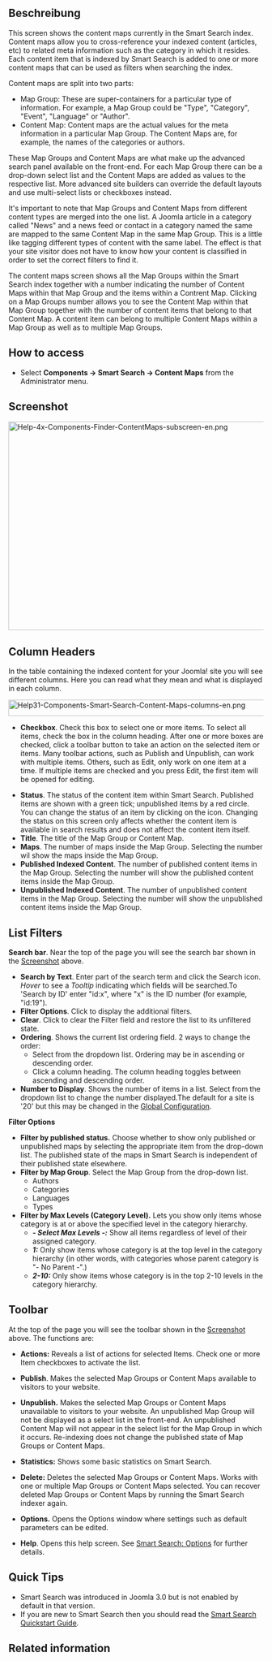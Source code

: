 <!-- Filename: Help4.x:Smart_Search:_Content_Maps / Display title: Smart Search: Content Maps -->

## Beschreibung

This screen shows the content maps currently in the Smart Search index.
Content maps allow you to cross-reference your indexed content
(articles, etc) to related meta information such as the category in
which it resides. Each content item that is indexed by Smart Search is
added to one or more content maps that can be used as filters when
searching the index.

Content maps are split into two parts:

- Map Group: These are super-containers for a particular type of
  information. For example, a Map Group could be "Type", "Category",
  "Event", "Language" or "Author".
- Content Map: Content maps are the actual values for the meta
  information in a particular Map Group. The Content Maps are, for
  example, the names of the categories or authors.

These Map Groups and Content Maps are what make up the advanced search
panel available on the front-end. For each Map Group there can be a
drop-down select list and the Content Maps are added as values to the
respective list. More advanced site builders can override the default
layouts and use multi-select lists or checkboxes instead.

It's important to note that Map Groups and Content Maps from different
content types are merged into the one list. A Joomla article in a
category called "News" and a news feed or contact in a category named
the same are mapped to the same Content Map in the same Map Group. This
is a little like tagging different types of content with the same label.
The effect is that your site visitor does not have to know how your
content is classified in order to set the correct filters to find it.

The content maps screen shows all the Map Groups within the Smart Search
index together with a number indicating the number of Content Maps
within that Map Group and the items within a Contrent Map. Clicking on a
Map Groups number allows you to see the Content Map within that Map
Group together with the number of content items that belong to that
Content Map. A content item can belong to multiple Content Maps within a
Map Group as well as to multiple Map Groups.

## How to access

- Select **Components **→** Smart Search **→** Content Maps** from the
  Administrator menu.

## Screenshot

<img
src="https://docs.joomla.org/images/e/e5/Help-4x-Components-Finder-ContentMaps-subscreen-en.png"
decoding="async" data-file-width="800" data-file-height="411"
width="800" height="411"
alt="Help-4x-Components-Finder-ContentMaps-subscreen-en.png" />

## Column Headers

In the table containing the indexed content for your Joomla! site you
will see different columns. Here you can read what they mean and what is
displayed in each column.

<img
src="https://docs.joomla.org/images/9/9f/Help31-Components-Smart-Search-Content-Maps-columns-en.png"
decoding="async" data-file-width="1030" data-file-height="32"
width="1030" height="32"
alt="Help31-Components-Smart-Search-Content-Maps-columns-en.png" />

- **Checkbox**. Check this box to select one or more items. To select
  all items, check the box in the column heading. After one or more
  boxes are checked, click a toolbar button to take an action on the
  selected item or items. Many toolbar actions, such as Publish and
  Unpublish, can work with multiple items. Others, such as Edit, only
  work on one item at a time. If multiple items are checked and you
  press Edit, the first item will be opened for editing.

<!-- -->

- **Status**. The status of the content item within Smart Search.
  Published items are shown with a green tick; unpublished items by a
  red circle. You can change the status of an item by clicking on the
  icon. Changing the status on this screen only affects whether the
  content item is available in search results and does not affect the
  content item itself.
- **Title**. The title of the Map Group or Content Map.
- **Maps**. The number of maps inside the Map Group. Selecting the
  number wil show the maps inside the Map Group.
- **Published Indexed Content**. The number of published content items
  in the Map Group. Selecting the number will show the published content
  items inside the Map Group.
- **Unpublished Indexed Content**. The number of unpublished content
  items in the Map Group. Selecting the number will show the unpublished
  content items inside the Map Group.

## List Filters

**Search bar**. Near the top of the page you will see the search bar
shown in the [Screenshot](#screenshot) above.

- **Search by Text**. Enter part of the search term and click the Search
  icon. *Hover* to see a *Tooltip* indicating which fields will be
  searched.To 'Search by ID' enter "id:x", where "x" is the ID number
  (for example, "id:19").
- **Filter Options**. Click to display the additional filters.
- **Clear**. Click to clear the Filter field and restore the list to its
  unfiltered state.
- **Ordering**. Shows the current list ordering field. 2 ways to change
  the order:
  - Select from the dropdown list. Ordering may be in ascending or
    descending order.
  - Click a column heading. The column heading toggles between ascending
    and descending order.
- **Number to Display**. Shows the number of items in a list. Select
  from the dropdown list to change the number displayed.The default for
  a site is '20' but this may be changed in the [Global
  Configuration](https://docs.joomla.org/Help4.x:Site_Global_Configuration/en#defaultlistlimit "Help4.x:Site Global Configuration/en").

**Filter Options**

- **Filter by published status.** Choose whether to show only published
  or unpublished maps by selecting the appropriate item from the
  drop-down list. The published state of the maps in Smart Search is
  independent of their published state elsewhere.
- **Filter by Map Group**. Select the Map Group from the drop-down list.
  - Authors
  - Categories
  - Languages
  - Types
- **Filter by Max Levels (Category Level).** Lets you show only items
  whose category is at or above the specified level in the category
  hierarchy.
  - ***- Select Max Levels -:*** Show all items regardless of level of
    their assigned category.
  - ***1:*** Only show items whose category is at the top level in the
    category hierarchy (in other words, with categories whose parent
    category is "- No Parent -".)
  - ***2-10:*** Only show items whose category is in the top 2-10 levels
    in the category hierarchy.

## Toolbar

At the top of the page you will see the toolbar shown in the
[Screenshot](#Screenshot) above. The functions are:

- **Actions:** Reveals a list of actions for selected Items. Check one
  or more Item checkboxes to activate the list.

<!-- -->

- **Publish**. Makes the selected Map Groups or Content Maps available
  to visitors to your website.

<!-- -->

- **Unpublish.** Makes the selected Map Groups or Content Maps
  unavailable to visitors to your website. An unpublished Map Group will
  not be displayed as a select list in the front-end. An unpublished
  Content Map will not appear in the select list for the Map Group in
  which it occurs. Re-indexing does not change the published state of
  Map Groups or Content Maps.

<!-- -->

- **Statistics:** Shows some basic statistics on Smart Search.

<!-- -->

- **Delete:** Deletes the selected Map Groups or Content Maps. Works
  with one or multiple Map Groups or Content Maps selected. You can
  recover deleted Map Groups or Content Maps by running the Smart Search
  indexer again.

<!-- -->

- **Options.** Opens the Options window where settings such as default
  parameters can be edited.

<!-- -->

- **Help**. Opens this help screen. See [Smart Search:
  Options](https://docs.joomla.org/Help4.x:Smart_Search:_Options/en "Help4.x:Smart Search: Options/en")
  for further details.

## Quick Tips

- Smart Search was introduced in Joomla 3.0 but is not enabled by
  default in that version.
- If you are new to Smart Search then you should read the [Smart Search
  Quickstart
  Guide](https://docs.joomla.org/Smart_Search_quickstart_guide "Smart Search quickstart guide").

## Related information
